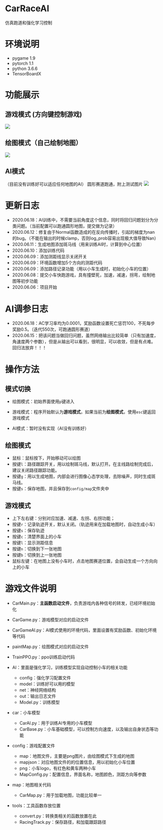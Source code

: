 # CarRaceAI
仿真跑道和强化学习控制

# 环境说明

* pygame 1.9
* pytorch 1.1
* python 3.6.6
* TensorBoardX

# 功能展示

## 游戏模式 (方向键控制游戏)
![](doc/gameMode.gif)

## 绘图模式（自己绘制地图）
![](doc/painterMode.gif)

## AI模式
（目前没有训练好可以适应任何地图的AI）
圆形赛道跑通，附上测试图片
![](doc/2020-6-11-13-43-26.png)

# 更新日志

* 2020.06.18：AI训练中，不需要当前角度这个信息，同时将回归问题划分为分类问题。（当前配置可以跑通圆形地图，提交做为记录）
* 2020.06.12：修复由于Normal函数造成的在反向传播时，引起的梯度为nan的bug。（不能在输出的时候clamp，否则log_prob容易出现极大值导致Nan）
* 2020.06.11：生成地图添加斑马线（用来训练AI时，计算到中心位置）
* 2020.06.10：添加训练代码
* 2020.06.09：添加测距线显示关闭开关
* 2020.06.09：环境函数增加5个方向的测距代码
* 2020.06.09：添加路径记录功能（用以小车生成时，初始化小车的位置）
* 2020.06.08：提交小车快跑游戏，具有撞壁死，加速，减速，拐弯，绘制地图等初步功能
* 2020.06.06：项目开始

# AI调参日志

* 2020.06.18：AC学习率均为0.0001，奖励函数设置死亡惩罚100，不死每步奖励0.5。（迭代550次，可跑通圆形赛道）
* 2020.06.15：把该问题当做回归问题，虽然网络输出比较简单（只有加速度，角速度两个参数），但是从输出可以看到，很明显，可以收敛，但是有点难。回归法放弃！！！

# 操作方法

## 模式切换

* 绘图模式：初始界面使用`p`键进入

* 游戏模式：程序开始默认为**游戏模式**，如果当前为**绘图模式**，使用`esc`键返回游戏模式

* AI模式：暂时没有实现（AI没有训练好）

## 绘图模式

* 鼠标：鼠标按下，开始移动可以绘图
* 按键`l`：路径跟踪开关，用以绘制斑马线，默认打开。在主线路绘制完成后，建议关闭路径跟踪功能。
* 按键`g`：用以生成地图，内部会进行图像心态学处理，去除噪声，同时生成斑马线。
* 按键`s`：保存地图，并且保存到`config/map`文件夹中

## 游戏模式

* 上下左右键：分别对应加速、减速、左拐、右拐功能；
* 按键`r`：记录轨迹开关，默认关闭。（轨迹用来在加载地图时，自动生成小车）
* 按键`s`：保存轨迹
* 按键`c`：清楚界面上的小车
* 按键`l`：显示测距信息
* 按键`n`：切换到下一张地图
* 按键`b`：切换到上一张地图
* 鼠标左键：在地图上没有小车时，点击地图赛道位置，会自动生成一个方向向上的小车

# 游戏文件说明

* CarMain.py：**主函数启动文件**，负责游戏内各种信号的转发，已经环境初始化
* CarGame.py：游戏模型对应的启动文件
* CarGameAI.py：AI模式使用的环境代码，里面设置有奖励函数、初始化环境等代码
* paintMap.py：绘图模式对应的启动文件
* TrainPPO.py：ppo训练启动代码

* AI：里面是强化学习，训练模型实现自动控制小车的相关功能
    * config：强化学习配置文件
    * model：训练好可以用的模型
    * net：神经网络结构
    * out：输出日志文件
    * Model.py：训练模型
    
* car：小车模型
    * CarAI.py：用于训练AI专用的小车模型
    * CarBase.py：小车基础模型，可以控制方向速度，以及输出自身状态等功能
    
* config：游戏配置文件
    * map：地图文件，主要是png图片，由绘图模式下生成的地图
    * mapjson：对应地图文件的的位置信息，用以初始化小车位置
    * png：小车logo，有红色和黄车两种小车
    * MapConfig.py：配置信息，界面名称，地图颜色，测距方向等参数
    
* map：地图相关代码
    * CarMap.py：用于加载地图，功能比较单一
    
* tools：工具函数存放位置
    * convert.py：转换类相关的函数放置在此
    * RacingTrack.py：保存路径，和加载跟踪路径


